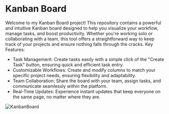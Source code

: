 # Kanban Board
Welcome to my Kanban Board project! This repository contains a powerful and intuitive Kanban board designed to help you visualize your workflow, manage tasks, and boost productivity. Whether you're working solo or collaborating with a team, this tool offers a straightforward way to keep track of your projects and ensure nothing falls through the cracks.
Key Features:

-    Task Management:  Create tasks easily with a simple click of the "Create Task" button, ensuring quick and efficient task entry.
-    Customizable Workflows: Create and modify columns to match your specific project needs, ensuring flexibility and adaptability.
-    Team Collaboration: Share the board with your team, assign tasks, and communicate seamlessly within the platform.
-    Real-Time Updates: Experience instant updates that keep everyone on the same page, no matter where they are.

![KanbanBoard](https://github.com/LinSon8/KanbanBoard/assets/134055614/29bb48b2-8882-4d44-81e9-17e062c5ad1e)
